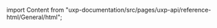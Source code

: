 
import Content from "uxp-documentation/src/pages/uxp-api/reference-html/General/html";

<Content query="product=photoshop"/>
